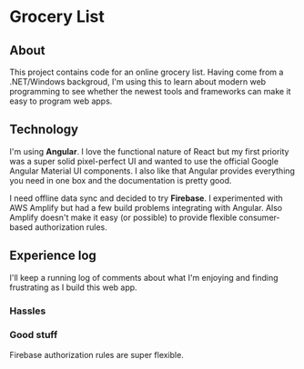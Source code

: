 # Grocery List

## About

This project contains code for an online grocery list. Having come from a .NET/Windows backgroud, I'm using this to learn about modern web programming to see whether the newest tools and frameworks can make it easy to program web apps.

## Technology

I'm using **Angular**. I love the functional nature of React but my first priority was a super solid pixel-perfect UI and wanted to use the official Google Angular Material UI components. I also like that Angular provides everything you need in one box and the documentation is pretty good.

I need offline data sync and decided to try **Firebase**. I experimented with AWS Amplify but had a few build problems integrating with Angular. Also Amplify doesn't make it easy (or possible) to provide flexible consumer-based authorization rules.

## Experience log

I'll keep a running log of comments about what I'm enjoying and finding frustrating as I build this web app.

### Hassles

### Good stuff

Firebase authorization rules are super flexible.
